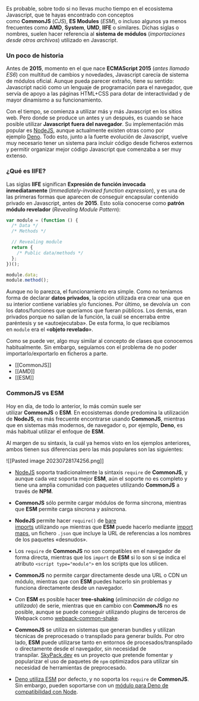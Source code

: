 Es probable, sobre todo si no llevas mucho tiempo en el ecosistema Javascript, que te hayas encontrado con conceptos como **CommonJS** (_CJS_), **ES Modules** (_ESM_), o incluso algunos ya menos frecuentes como **AMD**, **System**, **UMD**, **IIFE** o similares. Dichas siglas o nombres, suelen hacer referencia al **sistema de módulos** (_importaciones desde otros archivos_) utilizado en Javascript.

### Un poco de historia

Antes de **2015**, momento en el que nace **ECMAScript 2015** (_antes llamado ES6_) con multitud de cambios y novedades, Javascript carecía de sistema de módulos oficial. Aunque pueda parecer extraño, tiene su sentido: Javascript nació como un lenguaje de programación para el navegador, que servía de apoyo a las páginas HTML+CSS para dotar de interactividad y de mayor dinamismo a su funcionamiento.

Con el tiempo, se comienza a utilizar más y más Javascript en los sitios web. Pero donde se produce un antes y un después, es cuando se hace posible utilizar **Javascript fuera del navegador**. Su implementación más popular es [NodeJS](https://nodejs.org/es/), aunque actualmente existen otras como por ejemplo [Deno](https://deno.land/). Todo esto, junto a la fuerte evolución de Javascript, vuelve muy necesario tener un sistema para incluir código desde ficheros externos y permitir organizar mejor código Javascript que comenzaba a ser muy extenso.

### ¿Qué es IIFE?

Las siglas **IIFE** significan **Expresión de función invocada inmediatamente** (_Immediately-invoked function expression_), y es una de las primeras formas que aparecen de conseguir encapsular contenido privado en Javascript, antes de **2015**. Esto solía conocerse como **patrón módulo revelador** (_Revealing Module Pattern_):

```js
var module = (function () {
  /* Data */
  /* Methods */

  // Revealing module
  return {
    /* Public data/methods */
  };
})();

module.data;
module.method();
```

Aunque no lo parezca, el funcionamiento era simple. Como no teníamos forma de declarar **datos privados**, la opción utilizada era crear una  que en su interior contiene variables y/o funciones. Por último, se devolvía un  con los datos/funciones que queríamos que fueran públicos. Los demás, eran privados porque no salían de la función, la cuál se encerraba entre paréntesis y se «autoejecutaba». De esta forma, lo que recibíamos en `module` era el «**objeto revelado**».

Como se puede ver, algo muy similar al concepto de clases que conocemos habitualmente. Sin embargo, seguíamos con el problema de no poder importarlo/exportarlo en ficheros a parte.

- [[CommonJS]]
- [[AMD]]
- [[ESM]]

### CommonJS vs ESM

Hoy en día, de todo lo anterior, lo más común suele ser utilizar **CommonJS** o **ESM**. En ecosistemas donde predomina la utilización de **NodeJS**, es más frecuente encontrarse usando **CommonJS**, mientras que en sistemas más modernos, de navegador o, por ejemplo, **Deno**, es más habitual utilizar el enfoque de **ESM**.

Al margen de su sintaxis, la cuál ya hemos visto en los ejemplos anteriores, ambos tienen sus diferencias pero las más populares son las siguientes:

![[Pasted image 20230728174256.png]]

- [NodeJS](https://nodejs.org/en/) soporta tradicionalmente la sintaxis `require` de **CommonJS**, y aunque cada vez soporta mejor **ESM**, aún el soporte no es completo y tiene una amplia comunidad con paquetes utilizando **CommonJS** a través de **NPM**.
    
- **CommonJS** sólo permite cargar módulos de forma síncrona, mientras que **ESM** permite carga síncrona y asíncrona.
    
- **NodeJS** permite hacer `require()` de [bare imports](https://lenguajejs.com/javascript/caracteristicas/modulos-es6/#bare-imports) utilizando `npm` mientras que **ESM** puede hacerlo mediante [import maps](https://wicg.github.io/import-maps/), un fichero `.json` que incluye la URL de referencias a los nombres de los paquetes «desnudos».
    
- Los `require` de **CommonJS** no son compatibles en el navegador de forma directa, mientras que los `import` de **ESM** si lo son si se indica el atributo `<script type="module">` en los scripts que los utilicen.
    
- **CommonJS** no permite cargar directamente desde una URL o CDN un módulo, mientras que con **ESM** puedes hacerlo sin problemas y funciona directamente desde un navegador.
    
- Con **ESM** es posible hacer **tree-shaking** (_eliminación de código no utilizado_) de serie, mientras que en cambio con **CommonJS** no es posible, aunque se puede conseguir utilizando plugins de terceros de Webpack como [webpack-common-shake](https://github.com/indutny/webpack-common-shake).
    
- **CommonJS** se utiliza en sistemas que generan bundles y utilizan técnicas de preprocesado o transpilado para generar builds. Por otro lado, **ESM** puede utilizarse tanto en entornos de procesados/transpilado o directamente desde el navegador, sin necesidad de transpilar. [SkyPack.dev](https://www.skypack.dev/) es un proyecto que pretende fomentar y popularizar el uso de paquetes de `npm` optimizados para utilizar sin necesidad de herramientas de preprocesado.
    
- [Deno utiliza ESM](https://deno.land/manual#comparison-to-nodejs) por defecto, y no soporta los `require` de **CommonJS**. Sin embargo, pueden soportarse con un [módulo para Deno de compatibilidad con Node](https://github.com/denoland/deno_std/tree/main/node).
